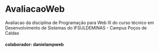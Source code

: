 # AvaliacaoWeb
 Avaliacao da disciplina de Programação para Web III do curso técnico em Desenvolvimento de Sistemas do IFSULDEMINAS - Campus Poços de Caldas
#### colaborador: danielampweb
